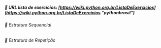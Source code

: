 #####  :link: URL lista de exercícios: [https://wiki.python.org.br/ListaDeExercicios](https://wiki.python.org.br/ListaDeExercicios "pythonbrasil")



###### :file_folder: Estrutura Sequencial

###### :file_folder: Estrutura de Repetição





###### 

